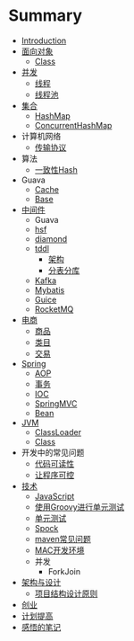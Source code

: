 # Summary

* [Introduction](README.md)
* [面向对象](面向对象.md)
   * [Class](Class.md)
* [并发](并发.md)
   * [线程](线程.md)
   * [线程池](线程池.md)
* [集合](集合.md)
   * [HashMap](HashMap.md)
   * [ConcurrentHashMap](ConcurrentHashMap.md)
* 计算机网络
   * [传输协议](传输协议.md)
* 算法
   * [一致性Hash](算法/一致性Hash.md)
* Guava
   * [Cache](Cache.md)
   * [Base](base.md)
* [中间件](中间件/中间件.md)
   * Guava
   * [hsf](中间件/hsf.md)
   * [diamond](中间件/diamond.md)
   * [tddl](中间件/tddl.md)
       * [架构](架构.md)
       * [分表分库](分表分库.md)
   * [Kafka](中间件/Kafka.md)
   * [Mybatis](中间件/Mybatis.md)
   * [Guice](Guice/Guice.md)
   * [RocketMQ](中间件/RocketMQ.md)
* [电商](电商/电商.md)
   * [商品](电商/商品.md)
   * [类目](电商/类目.md)
   * [交易](交易.md)
* [Spring](Spring/README.md)
   * [AOP](Spring/AOP.md)
   * [事务](Spring/事务.md)
   * [IOC](Spring/IOC.md)
   * [SpringMVC](Spring/SpringMVC.md)
   * [Bean](Spring/Bean.md)
* [JVM](JVM/README.md)
   * [ClassLoader](JVM/ClassLoader.md)
   * [Class](JVM/Class.md)
* 开发中的常见问题
   * [代码可读性](开发中常见问题/代码可读性.md)
   * [让程序可控](开发中常见问题/让程序可控.md)
* [技术](技术/技术.md)
   * [JavaScript](javascript.md)
   * [使用Groovy进行单元测试](技术/使用Groovy进行单元测试.md)
   * [单元测试](技术/单元测试.md)
   * [Spock](技术/Spock.md)
   * [maven常见问题](技术/maven常见问题.md)
   * [MAC开发环境](技术/MAC开发环境.md)
   * 并发
       * ForkJoin
* [架构与设计](架构与设计.md)
   * [项目结构设计原则](架构与设计/项目结构设计原则.md)
* [创业](创业.md)
* [计划提高](计划提高.md)
* [感悟的笔记](感悟的笔记.md)

